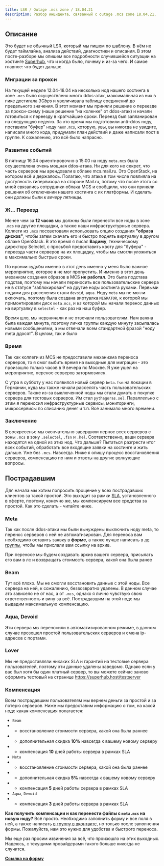 ```yaml
---
title: LSR / Outage .mcs zone / 18.04.21
description: Разбор инцидента, связанный с outage .mcs zone 18.04.21.
---
```


## Описание

Это будет не обычный LSR, который мы пишем по шаблону. В нём не будет таймлайна, анализа действий, диагностики и описания. В этом посте-разборе мы опишем все подробности случившейся ситуации на хостинге [Superhub](https://superhub.host), что и когда было, почему и из-за чего. И самое главное: что будет дальше. 

### Миграции за прокси

На текущей неделе 12.04-18.04 на несколько нод нашего хостинга в зоне `.mcs` было осуществлено много ddos-атак, максимальная из них в пике достигала *3Gbps* и увеличивала таблицу соединений до предельного значения. В этот момент мы приняли решение о переезде за прокси-схему (наше решение "на коленке" от ddos-атак) и начали готовиться к переезду в кратчайшие сроки. Переезд был запланирован на следующую неделю. За это время мы подготовили anti-ddos ноду, поставили "буфер" ноду `neon.mcs`, которую, увы, вы никогда не увидите, написали много кода, придумали план действий и даже написали пост в группе. К сожалению, это всё было напрасно. 

### Развитие событий

В пятницу 16.04 ориентировочно в 15:00 на ноду `meta.mcs` была осуществлена очень мощная ddos-атака. Ни для кого не секрет, что часть серверов мы арендовали в облаке mcs.mail.ru. Это OpenStack, на котором всё и держалось. Полагаю, что атака в том числе повлияла на доступность гипервизора на стороне Mail.ru, потому что после этого со мной связались сотрудники облака MCS и сообщили, что они приняли решения об отключении нашего хостинга с их платформы. И сделать они должны были *к вечеру пятницы*. 

### Ж... Переезд

Менее чем за **12 часов** мы должны были перенести все ноды в зоне `.mcs` на другие площадки, а также наши инфраструктурные сервера. Коллеги из `.mcs` посоветовали использовать опцию создания **"образа дисков"**, чтобы затем скачать его и быстро поднять виртуалку в другом облаке OpenStack. В это время я писал **Вадиму**, техническому директору Selectel, с просьбой предоставить квоту для "буфера" - переезда части серверов на их площадку, чтобы мы смогли уложиться в максимально быстрые сроки. 

По иронии судьбы именно в этот день именно у меня было важное мероприятие, которое я не мог пропустить. И именно в этот день механизм создания образов в MCS **не работал**. Это была подстава подстав, поэтому мы начали переносить все пользовательские сервера не в статусе "заблокирован" на другие ноды хостинга руками. Первыми нодами для расселения стали `devoid`, `aqua`. Ноду `meta` мы не могли включать, поэтому была создана виртуалка `MIGRATOR`, к которой мы примонтировали диск `meta.mcs`, и *из которой* мы начали перенос данных на виртуалку в `selectel` - как раз на наш буфер.

Время шло, мы нервничали и не отвечали пользователям. Нам важна была каждая минута, поэтому личка группы каждую минуту засыпалась новыми сообщениями, а мы отвечали всем стандартной фразой "ноду meta ддосят". В целом, так и было

### Время

Так как коллеги из MCS не предоставили механизма переноса серверов, то я смог выбить время на выходные для миграции - это произошло только часов в 9 вечера по Москве. Я уже ушел на мероприятие, перенос серверов затормозился. 

С утра в субботу у нас появился новый сервер `beta.fsn` на локации в Германии, куда мы также начали расселять часть пользовательских серверов. Также из-за выключенной ноды мы стали думать о покупке сервера для тестовых серверов. Им стал `pythagoras.sel`. Параллельно с этим я переносил инфраструктурные сервисы, мониторинги, микросервисы по списанию денег и т.п. Всё занимало много времени. 

### Заключение

В воскресенье мы окончательно завершили пернос всех серверов с зоны `.mcs` в зону `.selectel`, `.fsn` и `.hel`. Соответственно, ваши сервера находятся на одной из этих нод. Что дальше? Пытаться разгрести итог всех событий, обработать все входящие заявки на хостинге и жить дальше. Уже без `.mcs`. Навсегда. Ниже я опишу процесс восстановления серверов, компенсацию по ним и ответы на другие волнующие вопросы.

## Пострадавшим

Для начала мы хотим попросить прощение у всех пострадавших клиентов за такой простой. Это выходит за рамки [SLA](https://superhub.host/oferta), установленного в оферте, поэтому, конечно же, мы компенсируем все средства за простой. Как это сделать - читайте ниже. 

### Meta 

Так как после ddos-атаки мы были вынуждены выключить ноду meta, то перенос серверов с ней не автоматизирован. Для переноса вам необходимо оставить заявку в **форме**, а также лучше написать в [лс группы](https://vk.me/hosting.superhub), чтобы мы прислали вам ссылку на архив. 

При переносе мы будем создавать архив вашего сервера, присылать его вам в лс и возвращать стоимость сервера, какой она была ранее 

### Beam

Тут всё плохо. Мы не смогли восстановить данные с этой ноды. Все сервера на ней, к сожалению, безвозвратно удалены. В данном случае это зависело не от нас, а от `.mcs`, однако я лично чувствую свою ответственность и вину за всё. Пострадавшим на этой ноде мы выдадим максимальную компенсацию. 

### Aqua, Devoid 

Эти сервера мы переносили в автоматизированном режиме, в данном случае прозошел простой пользовательских серверов и смена ip-адресов с портами. 

### Lover

Мы не предоставляли никаких SLA и гарантий на тестовые сервера пользователей, поэтому эти данные удалены заведомо. Однако если у вас был хотя бы один платный сервер, то вы можете сейчас заново оформить тестовый на странице https://superhub.host/testserver

### Компенсация

Всем пострадавшим пользователям мы вернем деньги за простой и за потерю серверов. Ниже мы предоставим информацию о том, на какой ноде какая компенсация полагается:

- `Beam` 
- - восстановление стоимости сервера, какой она была раннее
- - дополнительная скидка **10%** навсегда к вашему новому серверу
- - компенсация **10** дней работы сервера в рамках SLA
- `Meta` 
- - восстановление стоимости сервера, какой она была раннее
- - дополнительная скидка **5%** навсегда к вашему новому серверу
- - компенсация **5** дней работы сервера в рамках SLA
- `Aqua`, `Devoid`
- - компенсация **3** дней работы сервера в рамках SLA

**Как получить компенсации и как перенести файлы с `meta.mcs` на новую ноду?** Всё просто. Необходимо заполнить форму и все поля в ней, а также написать [в группу в вконтакте](https://vk.me/hosting.superhub), но только после заполнения формы. Пожалуйста, нам это нужно для удобства и быстрого переноса. 

Мы еще раз просим извинения за всё, что произошло на этих выходных. Надеюсь, с текущими провайдерами такого больше никогда не случится. 

**[Ссылка на форму](https://forms.yandex.ru/u/607c858bcd985682fa673d49/)**
